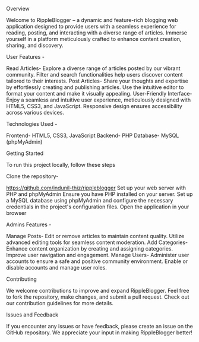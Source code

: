 Overview

Welcome to RippleBlogger – a dynamic and feature-rich blogging web application designed to provide users with a seamless experience for reading, posting, and interacting with a diverse range of articles. Immerse yourself in a platform meticulously crafted to enhance content creation, sharing, and discovery.

User Features -

Read Articles- Explore a diverse range of articles posted by our vibrant community. Filter and search functionalities help users discover content tailored to their interests.
Post Articles- Share your thoughts and expertise by effortlessly creating and publishing articles. Use the intuitive editor to format your content and make it visually appealing.
User-Friendly Interface- Enjoy a seamless and intuitive user experience, meticulously designed with HTML5, CSS3, and JavaScript. Responsive design ensures accessibility across various devices.

Technologies Used -

Frontend- HTML5, CSS3, JavaScript
Backend- PHP
Database- MySQL (phpMyAdmin)

Getting Started

To run this project locally, follow these steps

Clone the repository-

https://github.com/indunil-thiz/rippleblogger
Set up your web server with PHP and phpMyAdmin
Ensure you have PHP installed on your server.
Set up a MySQL database using phpMyAdmin and configure the necessary credentials in the project's configuration files.
Open the application in your browser

Admins Features -

Manage Posts- Edit or remove articles to maintain content quality. Utilize advanced editing tools for seamless content moderation.
Add Categories- Enhance content organization by creating and assigning categories. Improve user navigation and engagement.
Manage Users- Administer user accounts to ensure a safe and positive community environment. Enable or disable accounts and manage user roles.

Contributing

We welcome contributions to improve and expand RippleBlogger. Feel free to fork the repository, make changes, and submit a pull request. Check out our contribution guidelines for more details.

Issues and Feedback

If you encounter any issues or have feedback, please create an issue on the GitHub repository. We appreciate your input in making RippleBlogger better!
